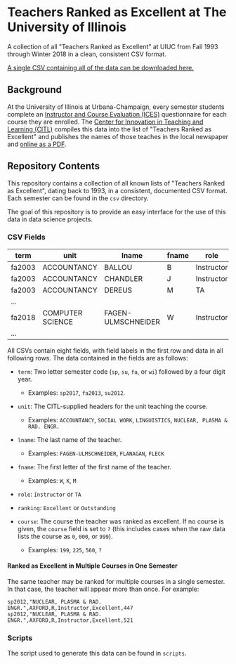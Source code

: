 # Teachers Ranked as Excellent at The University of Illinois

A collection of all "Teachers Ranked as Excellent" at UIUC from Fall 1993 through Winter 2018 in a clean, consistent CSV format.

[A single CSV containing all of the data can be downloaded here.][Single_CSV_Download]

[Single_CSV_Download]: https://raw.githubusercontent.com/wadefagen/datasets/master/teachers-ranked-as-excellent/uiuc-tre-dataset.csv

## Background

At the University of Illinois at Urbana-Champaign, every semester students complete an [Instructor and Course Evaluation (ICES)][ICES_CITL] questionnaire for each course they are enrolled.  The [Center for Innovation in Teaching and Learning (CITL)][MAIN_CITL] compiles this data into the list of "Teachers Ranked as Excellent" and publishes the names of those teaches in the local newspaper and [online as a PDF][TRE_CITL].

[TRE_CITL]: http://citl.illinois.edu/citl-101/measurement-evaluation/teaching-evaluation/teaching-evaluations-(ices)/teachers-ranked-as-excellent
[ICES_CITL]: http://citl.illinois.edu/citl-101/measurement-evaluation/teaching-evaluation/teaching-evaluations-(ices)
[MAIN_CITL]: http://citl.illinois.edu/

## Repository Contents

This repository contains a collection of all known lists of "Teachers Ranked as Excellent", dating back to 1993, in a consistent, documented CSV format.  Each semester can be found in the `csv` directory.

The goal of this repository is to provide an easy interface for the use of this data in data science projects.

### CSV Fields

| term | unit | lname | fname | role | ranking | course |
| ---- | ---- | ----- | ----- | ---- | ------- | ------ |
| fa2003 | ACCOUNTANCY | BALLOU | B | Instructor | Excellent | 304 |
| fa2003 | ACCOUNTANCY | CHANDLER | J | Instructor | Excellent | 304 |
| fa2003 | ACCOUNTANCY | DEREUS | M | TA | Excellent | 201 |
| ... |
| fa2018 | COMPUTER SCIENCE | FAGEN-ULMSCHNEIDER | W | Instructor | Outstanding | 225 |
| ... |

All CSVs contain eight fields, with field labels in the first row and data in all following rows.  The data contained in the fields are as follows:

- `term`: Two letter semester code (`sp`, `su`, `fa`, or `wi`) followed by a four digit year.
  * Examples: `sp2017`, `fa2013`, `su2012`.

- `unit`: The CITL-supplied headers for the unit teaching the course.
  * Examples: `ACCOUNTANCY`, `SOCIAL WORK`, `LINGUISTICS`, `NUCLEAR, PLASMA & RAD. ENGR.`

- `lname`: The last name of the teacher.
  * Examples: `FAGEN-ULMSCHNEIDER`, `FLANAGAN`, `FLECK`

- `fname`: The first letter of the first name of the teacher.
  * Examples: `W`, `K`, `M`

- `role`: `Instructor` or `TA`

- `ranking`: `Excellent` or `Outstanding`

- `course`: The course the teacher was ranked as excellent.  If no course is given, the `course` field is set to `?` (this includes cases when the raw data lists the course as `0`, `000`, or `999`).
  * Examples: `199`, `225`, `560`, `?`


#### Ranked as Excellent in Multiple Courses in One Semester

The same teacher may be ranked for multiple courses in a single semester.  In that case, the teacher will appear more than once.  For example:
```
sp2012,"NUCLEAR, PLASMA & RAD. ENGR.",AXFORD,R,Instructor,Excellent,447
sp2012,"NUCLEAR, PLASMA & RAD. ENGR.",AXFORD,R,Instructor,Excellent,521
```


### Scripts

The script used to generate this data can be found in `scripts`.
